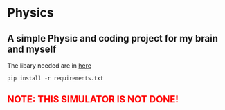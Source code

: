 # Physics
<h2>A simple Physic and coding project for my brain and myself</h2>

The libary needed are in <a href="requirements.txt">here</a>
```
pip install -r requirements.txt
```
<h2 style="color:#FF0000;">NOTE: THIS SIMULATOR IS NOT DONE!</h2>
